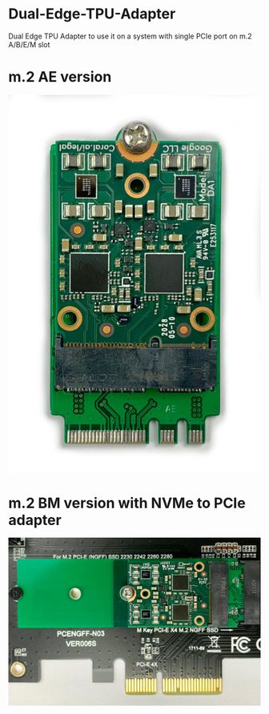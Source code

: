 # Dual-Edge-TPU-Adapter
Dual Edge TPU Adapter to use it on a system with single PCIe port on m.2 A/B/E/M slot

# m.2 AE version
![Adapter](TPU_adapter.jpeg)

# m.2 BM version with NVMe to PCIe adapter
![Adapter](TPU_adapter2.jpeg)
